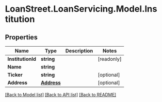 # LoanStreet.LoanServicing.Model.Institution
## Properties

Name | Type | Description | Notes
------------ | ------------- | ------------- | -------------
**InstitutionId** | **string** |  | [readonly] 
**Name** | **string** |  | 
**Ticker** | **string** |  | [optional] 
**Address** | [**Address**](Address.md) |  | [optional] 

[[Back to Model list]](../README.md#documentation-for-models) [[Back to API list]](../README.md#documentation-for-api-endpoints) [[Back to README]](../README.md)

